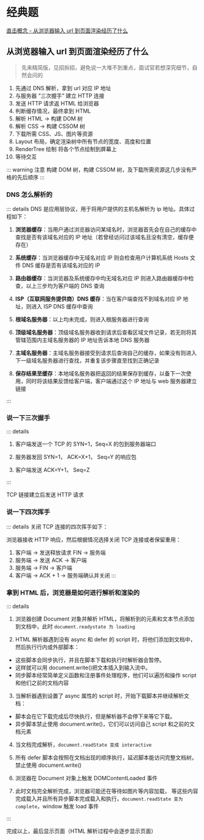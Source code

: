 # 经典题

[直击概念 - 从浏览器输入 url 到页面渲染经历了什么](../../%E7%9B%B4%E5%87%BB%E6%A6%82%E5%BF%B5/04http/s_http_7-%E4%BB%8E%E6%B5%8F%E8%A7%88%E5%99%A8%E8%BE%93%E5%85%A5url.md)

## 从浏览器输入 url 到页面渲染经历了什么

> 先来精简版，见招拆招，避免说一大堆不到重点，面试官若想深究细节，自然会问的

1. 先通过 DNS 解析，拿到 url 对应 IP 地址
2. 与服务器 “三次握手” 建立 HTTP 连接
3. 发送 HTTP 请求返 HTML 给浏览器
4. 判断缓存情况，最终拿到 HTML
5. 解析 HTML -> 构建 DOM 树
6. 解析 CSS -> 构建 CSSOM 树
7. 下载所需 CSS、JS、图片等资源
8. Layout 布局，确定渲染树中所有节点的宽度、高度和位置
9. RenderTree 绘制 将各个节点绘制到屏幕上
10. 等待交互

::: warning 注意
构建 DOM 树，构建 CSSOM 树，及下载所需资源这几步没有严格的先后顺序
:::

### DNS 怎么解析的

::: details DNS 是应用层协议，用于将用户提供的主机名解析为 ip 地址。具体过程如下：

1. **浏览器缓存**：当用户通过浏览器访问某域名时，浏览器首先会在自己的缓存中查找是否有该域名对应的 IP 地址（若曾经访问过该域名且没有清空，缓存便存在）

2. **系统缓存**：当浏览器缓存中无域名对应 IP 则会检查用户计算机系统 Hosts 文件 DNS 缓存是否有该域名对应的 IP

3. **路由器缓存**：当浏览器及系统缓存中均无域名对应 IP 则进入路由器缓存中检查，以上三步均为客户端的 DNS 查询

4. **ISP（互联网服务提供商）DNS 缓存**：当在客户端查找不到域名对应 IP 地址，则进入 ISP DNS 缓存中查询

5. **根域名服务器**：以上均未完成，则进入根服务器进行查询

6. **顶级域名服务器**：顶级域名服务器收到请求后查看区域文件记录，若无则将其管辖范围内主域名服务器的 IP 地址告诉本地 DNS 服务器

7. **主域名服务器**：主域名服务器接受到请求后查询自己的缓存，如果没有则进入下一级域名服务器进行查找，并重复该步骤直至找到正确记录

8. **保存结果至缓存**：本地域名服务器把返回的结果保存到缓存，以备下一次使用，同时将该结果反馈给客户端，客户端通过这个 IP 地址与 web 服务器建立链接

:::

### 说一下三次握手

::: details

1. 客户端发送一个 TCP 的 SYN=1，Seq=X 的包到服务器端口

2. 服务器发回 SYN=1， ACK=X+1， Seq=Y 的响应包

3. 客户端发送 ACK=Y+1， Seq=Z

:::

TCP 链接建立后发送 HTTP 请求

### 说一下四次挥手

::: details 关闭 TCP 连接的四次挥手如下：

浏览器接收 HTTP 响应，然后根据情况选择关闭 TCP 连接或者保留重用：

1. 客户端 -> 发送释放请求 FIN -> 服务端
2. 服务端 -> 发送 ACK -> 客户端
3. 服务端 -> FIN -> 客户端
4. 客户端 -> ACK + 1 -> 服务端确认并关闭
   :::

### 拿到 HTML 后，浏览器是如何进行解析和渲染的

::: details

1. 浏览器创建 Document 对象并解析 HTML，将解析到的元素和文本节点添加到文档中，此时 `document.readystate 为 loading`

2. HTML 解析器遇到没有 async 和 defer 的 script 时，将他们添加到文档中，然后执行行内或外部脚本：

- 这些脚本会同步执行，并且在脚本下载和执行时解析器会暂停。
- 这样就可以用 document.write()把文本插入到输入流中。
- 同步脚本经常简单定义函数和注册事件处理程序，他们可以遍历和操作 script 和他们之前的文档内容

3. 当解析器遇到设置了 async 属性的 script 时，开始下载脚本并继续解析文档：

- 脚本会在它下载完成后尽快执行，但是解析器不会停下来等它下载。
- 异步脚本禁止使用 document.write()，它们可以访问自己 script 和之前的文档元素

4. 当文档完成解析，`document.readState 变成 interactive`

5. 所有 defer 脚本会按照在文档出现的顺序执行，延迟脚本能访问完整文档树，禁止使用 document.write()

6. 浏览器在 Document 对象上触发 DOMContentLoaded 事件

7. 此时文档完全解析完成，浏览器可能还在等待如图片等内容加载，
   等这些内容完成载入并且所有异步脚本完成载入和执行，`document.readState 变为 complete`，window 触发 load 事件

:::

完成以上，最后显示页面（HTML 解析过程中会逐步显示页面）
